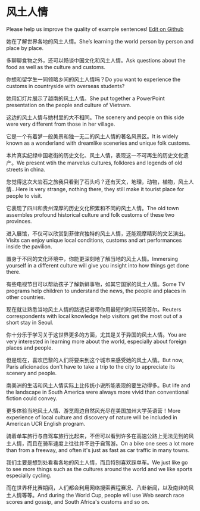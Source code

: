 # 风土人情

Please help us improve the quality of example sentences! [Edit on Github](https://github.com/jiyushe/jiyu-example-sentence-source/blob/main/chinese/fengturenqing.md)

<p><span class="chinese">她在了解世界各地的风土人情。</span><span class="english">She’s learning the world person by person and place by place.</span></p>

<p><span class="chinese">多聊聊食物之外，还可以畅谈中国文化和风土人情。</span><span class="english">Ask questions about the food as well as the culture and customs.</span></p>

<p><span class="chinese">你想和留学生一同领略乡间的风土人情吗？</span><span class="english">Do you want to experience the customs in countryside with overseas students?</span></p>

<p><span class="chinese">她用幻灯片展示了越南的风土人情。</span><span class="english">She put together a PowerPoint presentation on the people and culture of Vietnam.</span></p>

<p><span class="chinese">这边的风土人情与她村里的大不相同。</span><span class="english">The scenery and people on this side were very different from those in her village.</span></p>

<p><span class="chinese">它是一个有着梦一般美景和独一无二的风土人情的著名风景区。</span><span class="english">It is widely known as a wonderland with dreamlike sceneries and unique folk customs.</span></p>

<p><span class="chinese">本片真实纪绿中国老街的历史文化、风土人情，表现这一不可再生的历史文化遗产。</span><span class="english">We present wtih the marvelus cultures, folklores and legends of old streets in china.</span></p>

<p><span class="chinese">您觉得这次大岩石之旅我只看到了石头吗？还有天文，地理，动物，植物，风土人情…</span><span class="english">Here is very strange, nothing there, they still make it tourist place for people to visit.</span></p>

<p><span class="chinese">它表现了四川和贵州深厚的历史文化积累和不同的风土人情。</span><span class="english">The old town assembles profound historical culture and folk customs of these two provinces.</span></p>

<p><span class="chinese">进入展馆，不仅可以欣赏到菲律宾独特的风土人情，还能观摩精彩的文艺演出。</span><span class="english">Visits can enjoy unique local conditions, customs and art performances inside the pavilion.</span></p>

<p><span class="chinese">置身于不同的文化环境中，你能更深刻地了解当地的风土人情。</span><span class="english">Immersing yourself in a different culture will give you insight into how things get done there.</span></p>

<p><span class="chinese">有些电视节目可以帮助孩子了解新鲜事物，如其它国家的风土人情。</span><span class="english">Some TV programs help children to understand the news, the people and places in other countries.</span></p>

<p><span class="chinese">现在就让熟悉当地风土人情的路透记者带你用最短的时间玩转首尔。</span><span class="english">Reuters correspondents with local knowledge help visitors get the most out of a short stay in Seoul.</span></p>

<p><span class="chinese">你十分乐于学习关于这世界更多的方面，尤其是关于异国的风土人情。</span><span class="english">You are very interested in learning more about the world, especially about foreign places and people.</span></p>

<p><span class="chinese">但是现在，喜欢巴黎的人们将要来到这个城市来感受她的风土人情。</span><span class="english">But now, Paris aficionados don't have to take a trip to the city to appreciate its scenery and people.</span></p>

<p><span class="chinese">南美洲的生活和风土人情实际上比传统小说所能表现的要生动得多。</span><span class="english">But life and the landscape in South America were always more vivid than conventional fiction could convey.</span></p>

<p><span class="chinese">更多体验当地风土人情、游览周边自然风光尽在美国加州大学英语营！</span><span class="english">More experience of local culture and discovery of nature will be included in American UCR English program.</span></p>

<p><span class="chinese">骑着单车旅行与自驾车旅行比起来，不但可以看到许多在高速公路上无法见到的风土人情，而且在骑车速度上往往并不逊于自驾游。</span><span class="english">On a bike one sees a lot more than from a freeway, and often it's just as fast as car traffic in many towns.</span></p>

<p><span class="chinese">我们主要是想到处看看各地的风土人情，而且特别喜欢踩单车。</span><span class="english">We just like go to see more things such as the cultures around the world and we like sports especially cycling.</span></p>

<p><span class="chinese">而在世界杯比赛期间，人们都会利用网络搜索赛程赛况、八卦新闻，以及南非的风土人情等等。</span><span class="english">And during the World Cup, people will use Web search race scores and gossip, and South Africa's customs and so on.</span></p>

